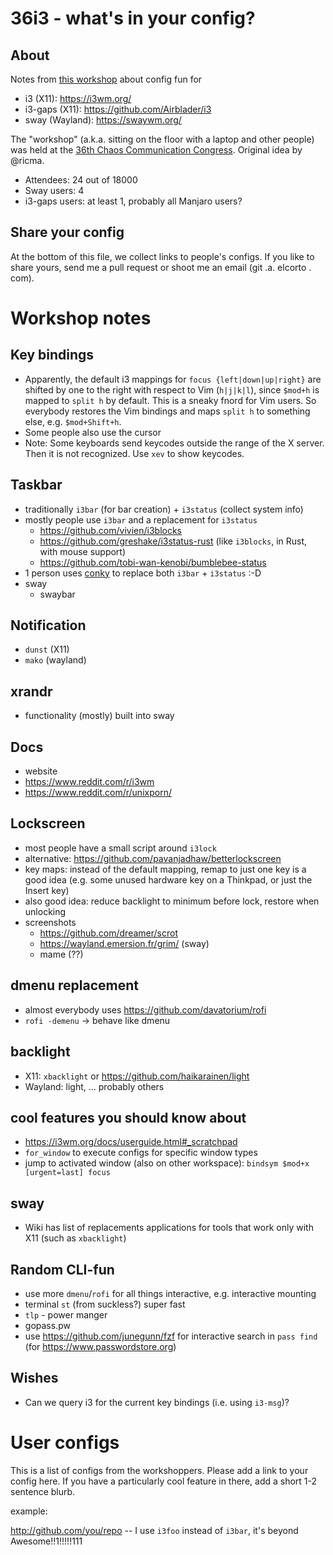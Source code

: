 36i3 - what's in your config?
=============================

About
-----
Notes from [this
workshop](https://events.ccc.de/congress/2019/wiki/index.php/Session:36i3_-_what%27s_in_your_config%3F)
about config fun for

* i3 (X11): https://i3wm.org/
* i3-gaps (X11): https://github.com/Airblader/i3
* sway (Wayland): https://swaywm.org/

The "workshop" (a.k.a. sitting on the floor with a laptop and other people) was
held at the [36th Chaos Communication
Congress](https://events.ccc.de/congress/2019/wiki/index.php/Main_Page).
Original idea by @ricma.

* Attendees: 24 out of 18000
* Sway users: 4
* i3-gaps users: at least 1, probably all Manjaro users?

Share your config
-----------------
At the bottom of this file, we collect links to people's configs. If you like to
share yours, send me a pull request or shoot me an email (git .a. elcorto . com).

Workshop notes
==============

Key bindings
------------
* Apparently, the default i3 mappings for `focus {left|down|up|right}` are
  shifted by one to the right with respect to Vim (`h|j|k|l`), since `$mod+h` is
  mapped to `split h` by default. This is a sneaky fnord for Vim users. So everybody restores the
  Vim bindings and maps `split h` to something else, e.g. `$mod+Shift+h`.
* Some people also use the cursor
* Note: Some keyboards send keycodes outside the range of the X
  server. Then it is not recognized. Use `xev` to show keycodes.


Taskbar
-------
* traditionally `i3bar` (for bar creation) + `i3status` (collect system info)
* mostly people use `i3bar` and a replacement for `i3status`
    * https://github.com/vivien/i3blocks
    * https://github.com/greshake/i3status-rust (like `i3blocks`, in Rust, with mouse support)
    * https://github.com/tobi-wan-kenobi/bumblebee-status
* 1 person uses [conky](https://github.com/brndnmtthws/conky>) to replace both
  `i3bar` + `i3status` :-D
* sway
    * swaybar

Notification
------------
* `dunst` (X11)
* `mako` (wayland)

xrandr
------
* functionality (mostly) built into sway

Docs
----
* website
* https://www.reddit.com/r/i3wm
* https://www.reddit.com/r/unixporn/

Lockscreen
----------
* most people have a small script around `i3lock`
* alternative: https://github.com/pavanjadhaw/betterlockscreen
* key maps: instead of the default mapping, remap to just one key is a good
  idea (e.g. some unused hardware key on a Thinkpad, or just the Insert key)
* also good idea: reduce backlight to minimum before lock, restore when
  unlocking
* screenshots
    * https://github.com/dreamer/scrot
    * https://wayland.emersion.fr/grim/ (sway)
    * mame (??)

dmenu replacement
-----------------
* almost everybody uses https://github.com/davatorium/rofi
* `rofi -demenu` -> behave like dmenu

backlight
---------
* X11: `xbacklight` or https://github.com/haikarainen/light
* Wayland: light, ... probably others

cool features you should know about
-----------------------------------
* https://i3wm.org/docs/userguide.html#_scratchpad
* `for_window` to execute configs for specific window types
* jump to activated window (also on other workspace): `bindsym $mod+x [urgent=last] focus`

sway
----
* Wiki has list of replacements applications for tools that work only with X11
  (such as `xbacklight`)

Random CLI-fun
--------------
* use more `dmenu`/`rofi` for all things interactive, e.g. interactive mounting
* terminal `st` (from suckless?) super fast
* `tlp` - power manger
* gopass.pw
* use https://github.com/junegunn/fzf for interactive search in `pass find` (for
  https://www.passwordstore.org)

Wishes
------
* Can we query i3 for the current key bindings (i.e. using `i3-msg`)?

User configs
============

This is a list of configs from the workshoppers. Please add a link to your
config here. If you have a particularly cool feature in there, add a short 1-2
sentence blurb.

example:

http://github.com/you/repo -- I use `i3foo` instead of `i3bar`, it's beyond
Awesome!!1!!!!!111
